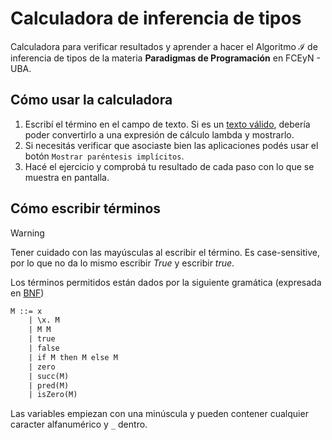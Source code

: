 # Calculadora de inferencia de tipos

Calculadora para verificar resultados y aprender a hacer el Algoritmo $\mathcal{I}$ de inferencia de tipos de la materia **Paradigmas de Programación** en FCEyN - UBA.


## Cómo usar la calculadora

1. Escribí el término en el campo de texto. Si es un [texto válido](#Cómo-escribir-términos), debería poder convertirlo a una expresión de cálculo lambda y mostrarlo.
2. Si necesitás verificar que asociaste bien las aplicaciones podés usar el botón `Mostrar paréntesis implícitos`.
3. Hacé el ejercicio y comprobá tu resultado de cada paso con lo que se muestra en pantalla.

## Cómo escribir términos

> [!WARNING]
> Tener cuidado con las mayúsculas al escribir el término. Es case-sensitive, por lo que no da lo mismo escribir *True* y escribir *true*.

Los términos permitidos están dados por la siguiente gramática (expresada en [BNF](https://es.wikipedia.org/wiki/Notaci%C3%B3n_de_Backus-Naur))

```txt
M ::= x
    | \x. M
    | M M
    | true 
    | false 
    | if M then M else M
    | zero 
    | succ(M) 
    | pred(M) 
    | isZero(M)
```


Las variables empiezan con una minúscula y pueden contener cualquier caracter alfanumérico y `_` dentro.